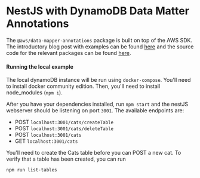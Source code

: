 # NestJS with DynamoDB Data Matter Annotations
The `@aws/data-mapper-annotations` package is built on top of the AWS SDK. The introductory blog post with examples can be found [here](https://aws.amazon.com/blogs/developer/introducing-the-amazon-dynamodb-datamapper-for-javascript-developer-preview/) and the source code for the relevant packages can be found [here](https://github.com/awslabs/dynamodb-data-mapper-js/).

#### Running the local example
The local dynamoDB instance will be run using `docker-compose`. You'll need to install docker community edition. Then, you'll need to install node_modules (`npm i`).

After you have your dependencies installed, run `npm start` and the nestJS webserver should be listening on port `3001`. The available endpoints are:
- POST `localhost:3001/cats/createTable`
- POST `localhost:3001/cats/deleteTable`
- POST `localhost:3001/cats`
- GET `localhost:3001/cats`

You'll need to create the Cats table before you can POST a new cat. To verify that a table has been created, you can run
```
npm run list-tables
```
